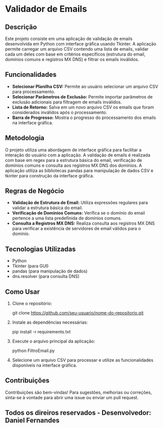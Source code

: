 # Validador de Emails

## Descrição
Este projeto consiste em uma aplicação de validação de emails desenvolvida em Python com interface gráfica usando Tkinter. A aplicação permite carregar um arquivo CSV contendo uma lista de emails, validar cada um deles com base em critérios específicos (estrutura do email, domínios comuns e registros MX DNS) e filtrar os emails inválidos.

## Funcionalidades
- **Selecionar Planilha CSV:** Permite ao usuário selecionar um arquivo CSV para processamento.
- **Selecionar Parâmetros de Exclusão:** Permite importar parâmetros de exclusão adicionais para filtragem de emails inválidos.
- **Lista de Retorno:** Salva em um novo arquivo CSV os emails que foram considerados inválidos após o processamento.
- **Barra de Progresso:** Mostra o progresso do processamento dos emails na interface gráfica.

## Metodologia
O projeto utiliza uma abordagem de interface gráfica para facilitar a interação do usuário com a aplicação. A validação de emails é realizada com base em regex para a estrutura básica do email, verificação de domínios comuns e consulta aos registros MX DNS dos domínios. A aplicação utiliza as bibliotecas pandas para manipulação de dados CSV e tkinter para construção da interface gráfica.

## Regras de Negócio
- **Validação de Estrutura de Email:** Utiliza expressões regulares para validar a estrutura básica do email.
- **Verificação de Domínios Comuns:** Verifica se o domínio do email pertence a uma lista predefinida de domínios comuns.
- **Consulta a Registros MX DNS:** Realiza consulta aos registros MX DNS para verificar a existência de servidores de email válidos para o domínio.

## Tecnologias Utilizadas
- Python
- Tkinter (para GUI)
- pandas (para manipulação de dados)
- dns.resolver (para consulta DNS)

## Como Usar
1. Clone o repositório:

    git clone https://github.com/seu-usuario/nome-do-repositorio.git

2. Instale as dependências necessárias:

    pip install -r requirements.txt

3. Execute o arquivo principal da aplicação:

    python FiltroEmail.py

4. Selecione um arquivo CSV para processar e utilize as funcionalidades disponíveis na interface gráfica.

## Contribuições
Contribuições são bem-vindas! Para sugestões, melhorias ou correções, sinta-se à vontade para abrir uma issue ou enviar um pull request.

## Todos os direiros reservados - Desenvolvedor: Daniel Fernandes


